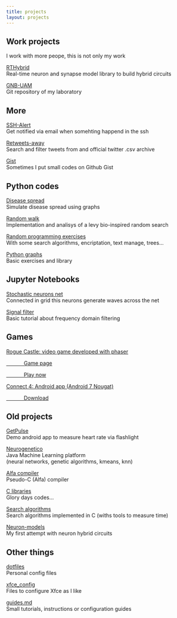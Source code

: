 ```yaml
---
title: projects
layout: projects
---
```


## Work projects

I work with more peope, this is not only my work

<a href="http://www.github.com/GNB-UAM/RTHybrid" target="_blank">RTHybrid</a>
<br>Real-time neuron and synapse model library to build hybrid circuits

<a href="http://www.github.com/GNB-UAM/" target="_blank">GNB-UAM</a>
<br>Git repository of my laboratory

## More

<a href="http://www.github.com/manurs/SSH-Alert" target="_blank">SSH-Alert</a>
<br>Get notified via email when somehting happend in the ssh

<a href="http://www.github.com/manurs/retweets-away" target="_blank">Retweets-away</a>
<br>Search and filter tweets from and official twitter .csv archive

<a href="http:/gist.github.com/manurs/" target="_blank">Gist</a>
<br>Sometimes I put small codes on Github Gist

## Python codes

<a href="http://www.github.com/manurs/disease-spread" target="_blank">Disease spread</a>
<br>Simulate disease spread using graphs

<a href="http://www.github.com/manurs/random-walk" target="_blank">Random walk</a>
<br>Implementation and analisys of a levy bio-inspired random search

<a href="http://www.github.com/manurs/python-ejers" target="_blank">Random programming exercises</a>
<br>With some search algorithms, encriptation, text manage, trees...

<a href="http://www.github.com/manurs/python-graphs" target="_blank">Python graphs</a>
<br>Basic exercises and library

## Jupyter Notebooks

<a href="http://www.github.com/manurs/stochastic-neurons-net" target="_blank">Stochastic neurons net</a>
<br>Connected in grid this neurons generate waves across the net 

<a href="http://www.github.com/manurs/signal-filter" target="_blank">Signal filter</a>
<br>Basic tutorial about frequency domain filtering


## Games

<a href="http://www.github.com/manurs/RogueCastle" target="_blank">Rogue Castle: video game developed with phaser</a>

<a href="https://manurs.github.io/RogueCastle/web/index.html" target="_blank">&nbsp;&nbsp;&nbsp;&nbsp;&nbsp;&nbsp;&nbsp;&nbsp;&nbsp;&nbsp;&nbsp;&nbsp;Game page</a>

<a href="https://manurs.github.io/RogueCastle" target="_blank">&nbsp;&nbsp;&nbsp;&nbsp;&nbsp;&nbsp;&nbsp;&nbsp;&nbsp;&nbsp;&nbsp;&nbsp;Play now</a>

<a href="https://github.com/manurs/android-connect4" target="_blank">Connect 4: Android app (Android 7 Nougat)</a>

<a href="https://www.dropbox.com/s/gem1lv7zg4mdg97/conecta4_v3_offline.apk" target="_blank">&nbsp;&nbsp;&nbsp;&nbsp;&nbsp;&nbsp;&nbsp;&nbsp;&nbsp;&nbsp;&nbsp;&nbsp;Download</a>

## Old projects

<a href="http://www.github.com/manurs/GetPulse" target="_blank">GetPulse</a>
<br>Demo android app to measure heart rate via flashlight    

<a href="http://www.github.com/manurs/neurogenetico" target="_blank">Neurogenetico</a>
<br>Java Machine Learning platform<br>(neural networks, genetic algorithms, kmeans, knn)   

<a href="http://www.github.com/manurs/compiler" target="_blank">Alfa compiler</a>
<br>Pseudo-C (Alfa) compiler

<a href="http://www.github.com/manurs/libs"  target="_blank">C libraries</a>
<br>Glory days codes...

<a href="http://www.github.com/manurs/search_algorithms" target="_blank">Search algorithms</a>
<br>Search algorithms implemented in C (withs tools to measure time)

<a href="http://www.github.com/manurs/neuron-models" target="_blank">Neuron-models</a>
<br>My first attempt with neuron hybrid circuits

## Other things

<a href="http://www.github.com/manurs/dotfiles" target="_blank">dotfiles</a>
<br>Personal config files

<a href="http://www.github.com/manurs/xfce_config" target="_blank">xfce_config</a>
<br>Files to configure Xfce as I like        
  
<a href="http://www.github.com/manurs/guides.md" target="_blank">guides.md</a>
<br>Small tutorials, instructions or configuration guides     